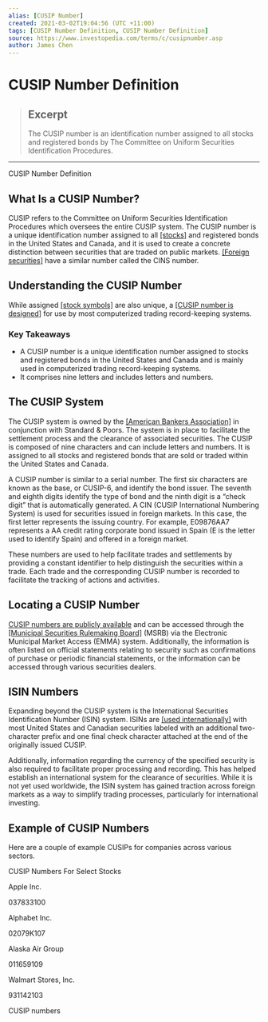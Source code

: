 ```yaml
---
alias: [CUSIP Number]
created: 2021-03-02T19:04:56 (UTC +11:00)
tags: [CUSIP Number Definition, CUSIP Number Definition]
source: https://www.investopedia.com/terms/c/cusipnumber.asp
author: James Chen
---
```


# CUSIP Number Definition

> ## Excerpt
> The CUSIP number is an identification number assigned to all stocks and registered bonds by The Committee on Uniform Securities Identification Procedures.

---

CUSIP Number Definition
## What Is a CUSIP Number?

CUSIP refers to the Committee on Uniform Securities Identification Procedures which oversees the entire CUSIP system. The CUSIP number is a unique identification number assigned to all [[stocks]](https://www.investopedia.com/terms/s/stock.asp) and registered bonds in the United States and Canada, and it is used to create a concrete distinction between securities that are traded on public markets. [[Foreign securities]](https://www.investopedia.com/articles/personal-finance/012214/understanding-taxation-foreign-investments.asp) have a similar number called the CINS number.

## Understanding the CUSIP Number

While assigned [[stock symbols]](https://www.investopedia.com/terms/s/stocksymbol.asp) are also unique, a [[CUSIP number is designed]](https://www.investopedia.com/ask/answers/what-is-a-cusip-number/) for use by most computerized trading record-keeping systems.

### Key Takeaways

-   A CUSIP number is a unique identification number assigned to stocks and registered bonds in the United States and Canada and is mainly used in computerized trading record-keeping systems.
-   It comprises nine letters and includes letters and numbers.

## The CUSIP System

The CUSIP system is owned by the [[American Bankers Association]](https://www.investopedia.com/terms/a/aba.asp) in conjunction with Standard & Poors. The system is in place to facilitate the settlement process and the clearance of associated securities. The CUSIP is composed of nine characters and can include letters and numbers. It is assigned to all stocks and registered bonds that are sold or traded within the United States and Canada.

A CUSIP number is similar to a serial number. The first six characters are known as the base, or CUSIP-6, and identify the bond issuer. The seventh and eighth digits identify the type of bond and the ninth digit is a “check digit” that is automatically generated. A CIN (CUSIP International Numbering System) is used for securities issued in foreign markets. In this case, the first letter represents the issuing country. For example, E09876AA7 represents a AA credit rating corporate bond issued in Spain (E is the letter used to identify Spain) and offered in a foreign market.

These numbers are used to help facilitate trades and settlements by providing a constant identifier to help distinguish the securities within a trade. Each trade and the corresponding CUSIP number is recorded to facilitate the tracking of actions and activities.

## Locating a CUSIP Number

[CUSIP numbers are publicly available](https://www.investopedia.com/ask/answers/06/cusipforspecificstock.asp) and can be accessed through the [[Municipal Securities Rulemaking Board]](https://www.investopedia.com/terms/m/msrb.asp) (MSRB) via the Electronic Municipal Market Access (EMMA) system. Additionally, the information is often listed on official statements relating to security such as confirmations of purchase or periodic financial statements, or the information can be accessed through various securities dealers.

## ISIN Numbers

Expanding beyond the CUSIP system is the International Securities Identification Number (ISIN) system. ISINs are [[used internationally]](https://www.investopedia.com/ask/answers/06/isinnumberingsystem.asp) with most United States and Canadian securities labeled with an additional two-character prefix and one final check character attached at the end of the originally issued CUSIP.

Additionally, information regarding the currency of the specified security is also required to facilitate proper processing and recording. This has helped establish an international system for the clearance of securities. While it is not yet used worldwide, the ISIN system has gained traction across foreign markets as a way to simplify trading processes, particularly for international investing.

## Example of CUSIP Numbers

Here are a couple of example CUSIPs for companies across various sectors.

CUSIP Numbers For Select Stocks

Apple Inc.

037833100

Alphabet Inc.

02079K107

Alaska Air Group

011659109

Walmart Stores, Inc. 

931142103

CUSIP numbers
